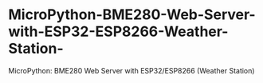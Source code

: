 # MicroPython-BME280-Web-Server-with-ESP32-ESP8266-Weather-Station-
MicroPython: BME280 Web Server with ESP32/ESP8266 (Weather Station)
